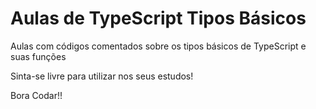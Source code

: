 # Aulas de TypeScript Tipos Básicos

Aulas com códigos comentados sobre os tipos básicos de TypeScript e suas funções

Sinta-se livre para utilizar nos seus estudos!

Bora Codar!!
